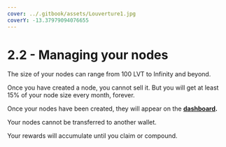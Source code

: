 ```yaml
---
cover: ../.gitbook/assets/Louverture1.jpg
coverY: -13.37979094076655
---
```


# 2.2 - Managing your nodes

The size of your nodes can range from 100 LVT to Infinity and beyond.

Once you have created a node, you cannot sell it. But you will get at least 15% of your node size every month, forever.

Once your nodes have been created, they will appear on the [**dashboard**](https://www.louverture.finance/application)**.**

Your nodes cannot be transferred to another wallet.

Your rewards will accumulate until you claim or compound.

